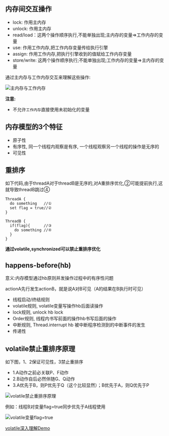 
## 内存间交互操作
* lock: 作用主内存
* unlock: 作用主内存
* read/load：这两个操作顺序执行,不能单独出现;主内存的变量=>工作内存的变量
* use: 作用工作内存,把工作内存变量传给执行引擎
* assign: 作用工作内存,把执行引擎收到的值赋给工作内存变量
* store/write: 这两个操作顺序执行;不能单独出现;工作内存的变量=>主内存的变量

通过主内存与工作内存交互来理解这些操作:

![主内存与工作内存](https://juntaozhang.github.io/java/assets/imgs/内存之间操作.png)

**注意:**
* 不允许`工作内存`直接使用未初始化的变量

## 内存模型的3个特征
* 原子性
* 有序性, 同一个线程内观察是有序, 一个线程观察另一个线程的操作是无序的 
* 可见性

## 重排序
如下代码,由于threadA对于threadB是无序的,对A重排序优化,②可能提前执行,这就导致threadB跳过④
```
ThreadA {
  do something   //①
  set flag = true//②
}

ThreadB {
  if(flag){      //③
    do something //④
  }
}
```
**通过volatile,synchronized可以禁止重排序优化**

## happens-before(hb)
意义:内存模型通过hb原则并发操作过程中的有序性问题

actionA先行发生actionB，就是说A对B可见（A的结果在B执行时可见）
* 线程启动/终结规则
* volatile规则, volatile变量写操作hb后面读操作
* lock规则, unlock hb lock
* Order规则, 线程内书写前面的操作hb书写后面的操作
* 中断规则, Thread.interrupt hb 被中断程序检测到的中断事件的发生
* 传递性

## volatile禁止重排序原理
如下图，1、2保证可见性，3禁止重排序

* 1.A动作之前必关联P、F动作
* 2.B动作自后必然伴随G、Q动作
* 3.A优先于B，则P优先于Q（这个比较显然）；B优先于A，则Q优先于P

![volatile禁止重排序原理](https://juntaozhang.github.io/java/assets/imgs/volatile禁止重排序原理.png)


例如：线程B对变量flag=true同步优先于A线程使用

![volatile变量flag=true](https://juntaozhang.github.io/java/assets/imgs/volatile变量flag=true.png)

[volatile深入理解Demo](https://gitee.com/zjt_hans/hello-java/blob/master/JavaSE/src/main/java/keyword_volatile/)